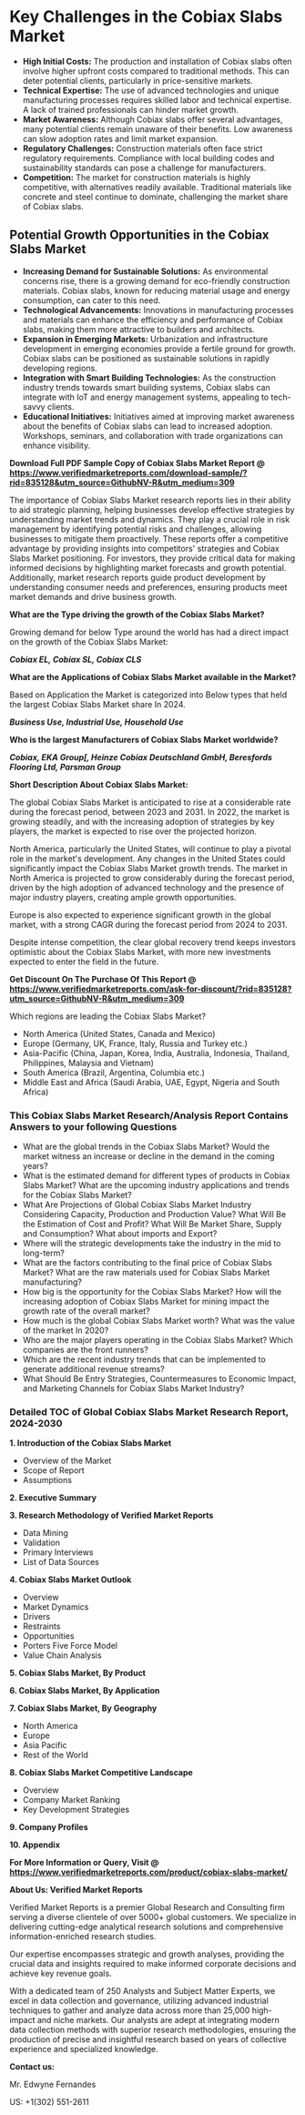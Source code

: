 <p class=""><h1>Key Challenges in the Cobiax Slabs Market</h1><ul>    <li><strong>High Initial Costs:</strong> The production and installation of Cobiax slabs often involve higher upfront costs compared to traditional methods. This can deter potential clients, particularly in price-sensitive markets.</li>    <li><strong>Technical Expertise:</strong> The use of advanced technologies and unique manufacturing processes requires skilled labor and technical expertise. A lack of trained professionals can hinder market growth.</li>    <li><strong>Market Awareness:</strong> Although Cobiax slabs offer several advantages, many potential clients remain unaware of their benefits. Low awareness can slow adoption rates and limit market expansion.</li>    <li><strong>Regulatory Challenges:</strong> Construction materials often face strict regulatory requirements. Compliance with local building codes and sustainability standards can pose a challenge for manufacturers.</li>    <li><strong>Competition:</strong> The market for construction materials is highly competitive, with alternatives readily available. Traditional materials like concrete and steel continue to dominate, challenging the market share of Cobiax slabs.</li></ul><h2>Potential Growth Opportunities in the Cobiax Slabs Market</h1><ul>    <li><strong>Increasing Demand for Sustainable Solutions:</strong> As environmental concerns rise, there is a growing demand for eco-friendly construction materials. Cobiax slabs, known for reducing material usage and energy consumption, can cater to this need.</li>    <li><strong>Technological Advancements:</strong> Innovations in manufacturing processes and materials can enhance the efficiency and performance of Cobiax slabs, making them more attractive to builders and architects.</li>    <li><strong>Expansion in Emerging Markets:</strong> Urbanization and infrastructure development in emerging economies provide a fertile ground for growth. Cobiax slabs can be positioned as sustainable solutions in rapidly developing regions.</li>    <li><strong>Integration with Smart Building Technologies:</strong> As the construction industry trends towards smart building systems, Cobiax slabs can integrate with IoT and energy management systems, appealing to tech-savvy clients.</li>    <li><strong>Educational Initiatives:</strong> Initiatives aimed at improving market awareness about the benefits of Cobiax slabs can lead to increased adoption. Workshops, seminars, and collaboration with trade organizations can enhance visibility.</li></ul></p><p class=""><strong>Download Full PDF Sample Copy of Cobiax Slabs Market Report @ <a href="https://www.verifiedmarketreports.com/download-sample/?rid=835128&utm_source=GithubNV-R&utm_medium=309" target="_blank">https://www.verifiedmarketreports.com/download-sample/?rid=835128&utm_source=GithubNV-R&utm_medium=309</a></strong></p><p>The importance of&nbsp;Cobiax Slabs Market research reports lies in their ability to aid strategic planning, helping businesses develop effective strategies by understanding market trends and dynamics. They play a crucial role in risk management by identifying potential risks and challenges, allowing businesses to mitigate them proactively. These reports offer a competitive advantage by providing insights into competitors' strategies and Cobiax Slabs Market positioning. For investors, they provide critical data for making informed decisions by highlighting market forecasts and growth potential. Additionally, market research reports guide product development by understanding consumer needs and preferences, ensuring products meet market demands and drive business growth.</p><p><strong>What are the&nbsp;Type driving the growth of the Cobiax Slabs Market?</strong></p><p id="" class="">Growing demand for below Type around the world has had a direct impact on the growth of the Cobiax Slabs Market:</p><p class=""><em><strong>Cobiax EL, Cobiax SL, Cobiax CLS</strong></em></p><p class=""><strong>What are the&nbsp;Applications&nbsp;of Cobiax Slabs Market available in the Market?</strong></p><p id="" class="">Based on Application the Market is categorized into Below types that held the largest Cobiax Slabs Market share In 2024.</p><p class=""><em><strong>Business Use, Industrial Use, Household Use</strong></em></p><p class=""><strong>Who is the largest Manufacturers of Cobiax Slabs Market worldwide?</strong></p><p><em><strong>Cobiax, EKA Group[, Heinze Cobiax Deutschland GmbH, Beresfords Flooring Ltd, Parsman Group</strong></em></p><p id="" class=""><strong>Short Description About Cobiax Slabs Market:</strong></p><p>The global Cobiax Slabs Market is anticipated to rise at a considerable rate during the forecast period, between 2023 and 2031. In 2022, the market is growing steadily, and with the increasing adoption of strategies by key players, the market is expected to rise over the projected horizon.</p><p>North America, particularly the United States, will continue to play a pivotal role in the market's development. Any changes in the United States could significantly impact the Cobiax Slabs Market growth trends. The market in North America is projected to grow considerably during the forecast period, driven by the high adoption of advanced technology and the presence of major industry players, creating ample growth opportunities.</p><p>Europe is also expected to experience significant growth in the global market, with a strong CAGR during the forecast period from 2024 to 2031.</p><p>Despite intense competition, the clear global recovery trend keeps investors optimistic about the Cobiax Slabs Market, with more new investments expected to enter the field in the future.</p><p id="" class=""><strong>Get Discount On The Purchase Of This Report @ <a href="https://www.verifiedmarketreports.com/ask-for-discount/?rid=835128?utm_source=GithubNV-R&utm_medium=309" target="_blank">https://www.verifiedmarketreports.com/ask-for-discount/?rid=835128?utm_source=GithubNV-R&utm_medium=309</a></strong></p><p class="">Which regions are leading the Cobiax Slabs Market?</p><ul><li>North America (United States, Canada and Mexico)</li><li>Europe (Germany, UK, France, Italy, Russia and Turkey etc.)</li><li>Asia-Pacific (China, Japan, Korea, India, Australia, Indonesia, Thailand, Philippines, Malaysia and Vietnam)</li><li>South America (Brazil, Argentina, Columbia etc.)</li><li>Middle East and Africa (Saudi Arabia, UAE, Egypt, Nigeria and South Africa)</li></ul><h3 id="" class="">This Cobiax Slabs Market Research/Analysis Report Contains Answers to your following Questions</h3><ul><li>What are the global trends in the Cobiax Slabs Market? Would the market witness an increase or decline in the demand in the coming years?</li><li>What is the estimated demand for different types of products in Cobiax Slabs Market? What are the upcoming industry applications and trends for the Cobiax Slabs Market?</li><li>What Are Projections of Global Cobiax Slabs Market Industry Considering Capacity, Production and Production Value? What Will Be the Estimation of Cost and Profit? What Will Be Market Share, Supply and Consumption? What about imports and Export?</li><li>Where will the strategic developments take the industry in the mid to long-term?</li><li>What are the factors contributing to the final price of Cobiax Slabs Market? What are the raw materials used for Cobiax Slabs Market manufacturing?</li><li>How big is the opportunity for the Cobiax Slabs Market? How will the increasing adoption of Cobiax Slabs Market for mining impact the growth rate of the overall market?</li><li>How much is the global Cobiax Slabs Market worth? What was the value of the market In 2020?</li><li>Who are the major players operating in the Cobiax Slabs Market? Which companies are the front runners?</li><li>Which are the recent industry trends that can be implemented to generate additional revenue streams?</li><li>What Should Be Entry Strategies, Countermeasures to Economic Impact, and Marketing Channels for Cobiax Slabs Market Industry?</li></ul><h3 id="" class="">Detailed TOC of Global Cobiax Slabs Market Research Report, 2024-2030</h3><p id="" class=""><strong>1. Introduction of the Cobiax Slabs Market</strong></p><ul><li>Overview of the Market</li><li>Scope of Report</li><li>Assumptions</li></ul><p id="" class=""><strong>2. Executive Summary</strong></p><p id="" class=""><strong>3. Research Methodology of Verified Market Reports</strong></p><ul><li>Data Mining</li><li>Validation</li><li>Primary Interviews</li><li>List of Data Sources</li></ul><p id="" class=""><strong>4. Cobiax Slabs Market Outlook</strong></p><ul><li>Overview</li><li>Market Dynamics</li><li>Drivers</li><li>Restraints</li><li>Opportunities</li><li>Porters Five Force Model</li><li>Value Chain Analysis</li></ul><p id="" class=""><strong>5. Cobiax Slabs Market, By Product</strong></p><p id="" class=""><strong>6. Cobiax Slabs Market, By Application</strong></p><p id="" class=""><strong>7. Cobiax Slabs Market, By Geography</strong></p><ul><li>North America</li><li>Europe</li><li>Asia Pacific</li><li>Rest of the World</li></ul><p id="" class=""><strong>8. Cobiax Slabs Market Competitive Landscape</strong></p><ul><li>Overview</li><li>Company Market Ranking</li><li>Key Development Strategies</li></ul><p id="" class=""><strong>9. Company Profiles</strong></p><p id="" class=""><strong>10. Appendix</strong></p><p id="" class=""><strong>For More Information or Query, Visit @ <a href="https://www.verifiedmarketreports.com/product/cobiax-slabs-market/" target="_blank">https://www.verifiedmarketreports.com/product/cobiax-slabs-market/</a></strong></p><p id="" class=""><strong>About Us: Verified Market Reports</strong></p><p id="" class="">Verified Market Reports is a premier Global Research and Consulting firm serving a diverse clientele of over 5000+ global customers. We specialize in delivering cutting-edge analytical research solutions and comprehensive information-enriched research studies.</p><p id="" class="">Our expertise encompasses strategic and growth analyses, providing the crucial data and insights required to make informed corporate decisions and achieve key revenue goals.</p><p id="" class="">With a dedicated team of 250 Analysts and Subject Matter Experts, we excel in data collection and governance, utilizing advanced industrial techniques to gather and analyze data across more than 25,000 high-impact and niche markets. Our analysts are adept at integrating modern data collection methods with superior research methodologies, ensuring the production of precise and insightful research based on years of collective experience and specialized knowledge.</p><p id="" class=""><strong>Contact us:</strong></p><p id="" class="">Mr. Edwyne Fernandes</p><p id="" class="">US: +1(302) 551-2611</p>